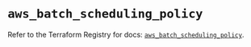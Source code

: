# `aws_batch_scheduling_policy`

Refer to the Terraform Registry for docs: [`aws_batch_scheduling_policy`](https://registry.terraform.io/providers/hashicorp/aws/5.99.1/docs/resources/batch_scheduling_policy).
